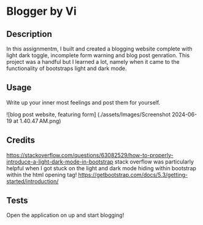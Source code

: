 # Blogger by Vi

## Description

In this assignmentm, I built and created a blogging website complete with light dark toggle, incomplete form warning and blog post genration. This project was a handful but I learned a lot, namely when it came to the functionality of bootstraps light and dark mode.


## Usage

Write up your inner most feelings and post them for yourself. 

![blog post website, featuring form] (./assets/Images/Screenshot 2024-06-19 at 1.40.47 AM.png)


## Credits

https://stackoverflow.com/questions/63082529/how-to-properly-introduce-a-light-dark-mode-in-bootstrap
stack overflow was particularly helpful when I got stuck on the light and dark mode hiding within bootstrap within the html opening tag! 
https://getbootstrap.com/docs/5.3/getting-started/introduction/



## Tests

Open the application on up and start blogging! 
